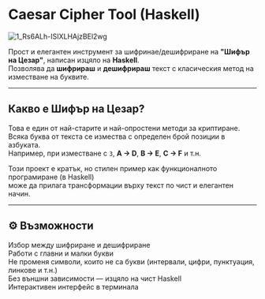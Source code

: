 # Caesar Cipher Tool (Haskell)

![1_Rs6ALh-ISIXLHAjzBEl2wg](https://github.com/user-attachments/assets/b0b7f022-60fa-4795-b0d7-9ef6a09976da)


Прост и елегантен инструмент за шифринае/дешифриране на **"Шифър на Цезар"**, написан изцяло на **Haskell**.  
Позволява да **шифрираш** и **дешифрираш** текст с класическия метод на изместване на буквите.

---

## Какво е Шифър на Цезар?

Това е един от най-старите и най-опростени методи за криптиране.  
Всяка буква от текста се измества с определен брой позиции в азбуката.  
Например, при изместване с `3`, **A → D**, **B → E**, **C → F** и т.н.

Този проект е кратък, но стилен пример как функционалното програмиране (в Haskell)  
може да прилага трансформации върху текст по чист и елегантен начин.

---

## ⚙️ Възможности

 Избор между шифриране и дешифриране  
 Работи с главни и малки букви  
 Не променя символи, които не са букви (интервали, цифри, пунктуация, линкове и т.н.)  
 Без външни зависимости — изцяло на чист Haskell  
 Интерактивен интерфейс в терминала  


